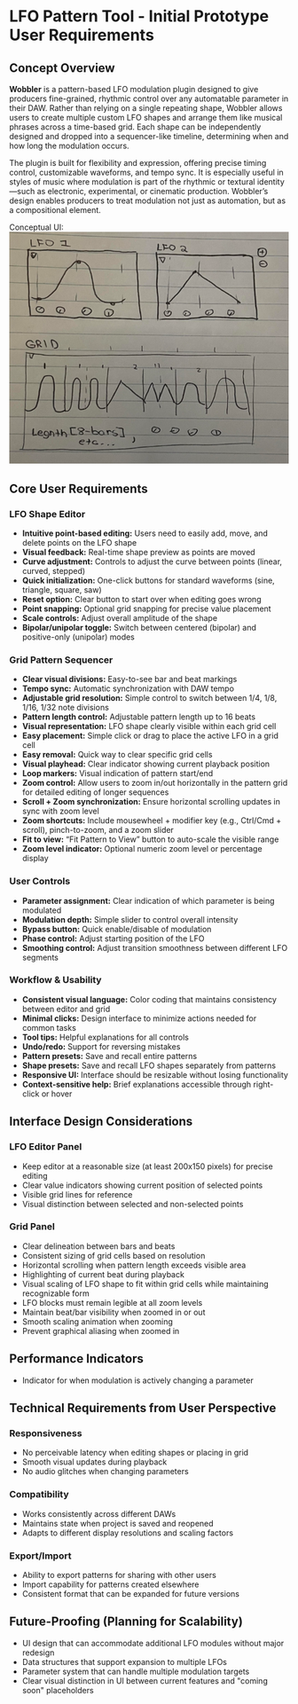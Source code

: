 # LFO Pattern Tool - Initial Prototype User Requirements

## Concept Overview

**Wobbler** is a pattern-based LFO modulation plugin designed to give producers fine-grained, rhythmic control over any automatable parameter in their DAW. Rather than relying on a single repeating shape, Wobbler allows users to create multiple custom LFO shapes and arrange them like musical phrases across a time-based grid. Each shape can be independently designed and dropped into a sequencer-like timeline, determining when and how long the modulation occurs.

The plugin is built for flexibility and expression, offering precise timing control, customizable waveforms, and tempo sync. It is especially useful in styles of music where modulation is part of the rhythmic or textural identity—such as electronic, experimental, or cinematic production. Wobbler’s design enables producers to treat modulation not just as automation, but as a compositional element.

Conceptual UI:
![alt text](image.png)

## Core User Requirements

### LFO Shape Editor

* **Intuitive point-based editing:** Users need to easily add, move, and delete points on the LFO shape
* **Visual feedback:** Real-time shape preview as points are moved
* **Curve adjustment:** Controls to adjust the curve between points (linear, curved, stepped)
* **Quick initialization:** One-click buttons for standard waveforms (sine, triangle, square, saw)
* **Reset option:** Clear button to start over when editing goes wrong
* **Point snapping:** Optional grid snapping for precise value placement
* **Scale controls:** Adjust overall amplitude of the shape
* **Bipolar/unipolar toggle:** Switch between centered (bipolar) and positive-only (unipolar) modes

### Grid Pattern Sequencer

* **Clear visual divisions:** Easy-to-see bar and beat markings
* **Tempo sync:** Automatic synchronization with DAW tempo
* **Adjustable grid resolution:** Simple control to switch between 1/4, 1/8, 1/16, 1/32 note divisions
* **Pattern length control:** Adjustable pattern length up to 16 beats
* **Visual representation:** LFO shape clearly visible within each grid cell
* **Easy placement:** Simple click or drag to place the active LFO in a grid cell
* **Easy removal:** Quick way to clear specific grid cells
* **Visual playhead:** Clear indicator showing current playback position
* **Loop markers:** Visual indication of pattern start/end
* **Zoom control:** Allow users to zoom in/out horizontally in the pattern grid for detailed editing of longer sequences
* **Scroll + Zoom synchronization:** Ensure horizontal scrolling updates in sync with zoom level
* **Zoom shortcuts:** Include mousewheel + modifier key (e.g., Ctrl/Cmd + scroll), pinch-to-zoom, and a zoom slider
* **Fit to view:** “Fit Pattern to View” button to auto-scale the visible range
* **Zoom level indicator:** Optional numeric zoom level or percentage display

### User Controls

* **Parameter assignment:** Clear indication of which parameter is being modulated
* **Modulation depth:** Simple slider to control overall intensity
* **Bypass button:** Quick enable/disable of modulation
* **Phase control:** Adjust starting position of the LFO
* **Smoothing control:** Adjust transition smoothness between different LFO segments

### Workflow & Usability

* **Consistent visual language:** Color coding that maintains consistency between editor and grid
* **Minimal clicks:** Design interface to minimize actions needed for common tasks
* **Tool tips:** Helpful explanations for all controls
* **Undo/redo:** Support for reversing mistakes
* **Pattern presets:** Save and recall entire patterns
* **Shape presets:** Save and recall LFO shapes separately from patterns
* **Responsive UI:** Interface should be resizable without losing functionality
* **Context-sensitive help:** Brief explanations accessible through right-click or hover

## Interface Design Considerations

### LFO Editor Panel

* Keep editor at a reasonable size (at least 200x150 pixels) for precise editing
* Clear value indicators showing current position of selected points
* Visible grid lines for reference
* Visual distinction between selected and non-selected points

### Grid Panel

* Clear delineation between bars and beats
* Consistent sizing of grid cells based on resolution
* Horizontal scrolling when pattern length exceeds visible area
* Highlighting of current beat during playback
* Visual scaling of LFO shape to fit within grid cells while maintaining recognizable form
* LFO blocks must remain legible at all zoom levels
* Maintain beat/bar visibility when zoomed in or out
* Smooth scaling animation when zooming
* Prevent graphical aliasing when zoomed in

## Performance Indicators

* Indicator for when modulation is actively changing a parameter

## Technical Requirements from User Perspective

### Responsiveness

* No perceivable latency when editing shapes or placing in grid
* Smooth visual updates during playback
* No audio glitches when changing parameters

### Compatibility

* Works consistently across different DAWs
* Maintains state when project is saved and reopened
* Adapts to different display resolutions and scaling factors

### Export/Import

* Ability to export patterns for sharing with other users
* Import capability for patterns created elsewhere
* Consistent format that can be expanded for future versions

## Future-Proofing (Planning for Scalability)

* UI design that can accommodate additional LFO modules without major redesign
* Data structures that support expansion to multiple LFOs
* Parameter system that can handle multiple modulation targets
* Clear visual distinction in UI between current features and "coming soon" placeholders

